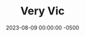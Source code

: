 ---
layout: post
title:  "Very Vic"
date:   2023-08-09 00:00:00 -0500
categories:
- Recipes
- Breakfast
permalink: /recipes/vic-oats
image: /assets/Food/Breakfast/Vic Oats/vic-cover.jpg
ing: vic-ing
facts: vic-facts
Prep: 5
Rest: 
Cook: 
Source1: 
Source2: 
whisk: https://s.samsungfood.com/1oIhh
tags: 
- oatmeal
- quick oats
- rolled oats
- oats
- protein powder
- casein
- whey
- chia seeds
- gluten free
- cocoa powder
- chocolate
- almond extract
- honey
- jelly
- jam
- raspberry jelly
- raspberry jam
- applesauce
- unsweetened applesauce
- peanut butter
- chocolate chips
- victoria
- vic
Description: An overnight oats recipe I developed for my girlfriend, which I made a little sweeter than my standard overnight oats, but still with a good dose of fiber, protein, and healthy fats to start your morning off right
Instructions: 
- Add ingredients to a tupperware or bowl, and mix until fully combined. Optionally top with mini chocolate chips. Store in the fridge overnight<br><br>

- Some ingredient swaps include<br>
- -&nbsp;Using honey (1/2 tbsp, 10 g) instead of jelly (1 tbsp, 18 g)<br>
- -&nbsp;A mashed overripe banana (1 banana, ~110 g) instead of unsweetened applesauce (6 tbsp, 90 g).  Mash the banana first, before adding other ingredients<br>
- -&nbsp;Whey protein instead of casein (same amount by weight and volume, but it'll be less thick)<br>
- -&nbsp;Or more protein powder if you're out of chia seeds<br>
- -&nbsp;Optionally, you can also add 1/4 tsp (1.25 g) liquid monk fruit if you want it slightly sweeter
---